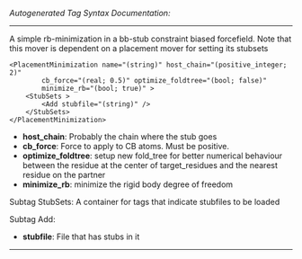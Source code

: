 _Autogenerated Tag Syntax Documentation:_

---
A simple rb-minimization in a bb-stub constraint biased forcefield. Note that this mover is dependent on a placement mover for setting its stubsets

```
<PlacementMinimization name="(string)" host_chain="(positive_integer; 2)"
        cb_force="(real; 0.5)" optimize_foldtree="(bool; false)"
        minimize_rb="(bool; true)" >
    <StubSets >
        <Add stubfile="(string)" />
    </StubSets>
</PlacementMinimization>
```

-   **host_chain**: Probably the chain where the stub goes
-   **cb_force**: Force to apply to CB atoms.  Must be positive.
-   **optimize_foldtree**: setup new fold_tree for better numerical behaviour between the residue at the center of target_residues and the nearest residue on the partner
-   **minimize_rb**: minimize the rigid body degree of freedom


Subtag StubSets:   A container for tags that indicate stubfiles to be loaded



Subtag Add:   

-   **stubfile**: File that has stubs in it

---
